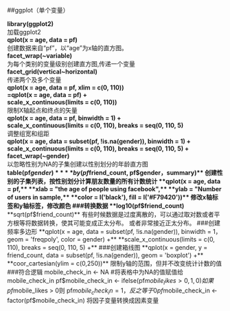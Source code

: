 ##ggplot（单个变量）

**library(ggplot2)**  
加载ggplot2  
**qplot(x = age, data = pf)**  
创建数据来自“pf”，以“age”为x轴的直方图。  
**facet_wrap(~variable)**  
为每个类别的变量级别创建直方图,传递一个变量  
**facet_grid(vertical~horizontal)**  
传递两个及多个变量  
**qplot(x = age, data = pf, xlim = c(0, 110))**   
**=qplot(x = age, data = pf) +**  
      **scale_x_continuous(limits = c(0, 110))**  
限制X轴起点和终点的矢量  
**qplot(x = age, data = pf, binwidth = 1) +**  
**scale_x_continuous(limits = c(0, 110), breaks = seq(0, 110, 5)**  
调整组宽和组距  
**qplot(x = age, data = subset(pf, !is.na(gender)), binwidth = 1) +**  
**scale_x_continuous(limits = c(0, 110), breaks = seq(0, 110, 5) +**  
**facet_wrap(~gender)**  
以忽略性别为NA的子集创建以性别划分的年龄直方图  
**table(pf$gender)**  
**by(pf$friend_count, pf$gender，summary)**  
创建性别的子集列表，按性别划分计算朋友数量的所有计数统计  
**qplot(x = age, data = pf,**  
**xlab = "the age of people using facebook",**  
**ylab = "Number of users in sample,**  
**color = I('black'), fill = I('#F79420'))**  
修改x轴标签和y轴标签，修改颜色  
###转换数据  
**log10(pf$friend_count)**  
**sqrt(pf$friend_count)**  
有些时候数据是过度离散的，可以通过取对数或者平方根等将数据转换，使其可能变成正太分布。  
或者非常接近正太分布。  
###创建频率多边形  
**qplot(x = age, data = subset(pf, !is.na(gender)), binwidth = 1，geom = 'freqpoly', color = gender) +**  
**scale_x_continuous(limits = c(0, 110), breaks = seq(0, 110, 5) +**  
###创建箱线图  
**qplot(x = gender, y = friend_count, data = subset(pf, !is.na(gender)), geom = 'boxplot') +**  
**coor_cartesian(ylim = c(0,250))**  
限制y轴的范围，但并不改变统计计数的值  
###符合逻辑  
mobile_check_in <- NA  #将表格中为NA的值赋值给mobile_check_in  
pf$mobile_check_in <- ifelse(pf$mobile_likes > 0, 1, 0)
如果pf$mobile_likes > 0则 pf$mobile_check_in = 1，反之等于0
pf$mobile_check_in <- factor(pf$mobile_check_in)
将因子变量转换成因素变量